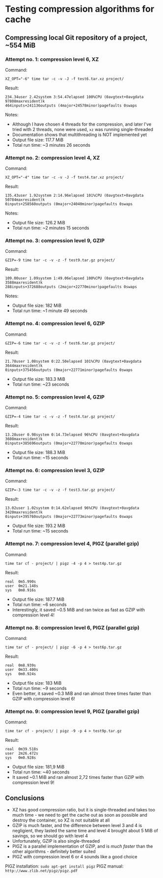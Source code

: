 # Testing compression algorithms for cache

## Compressing local Git repository of a project, ~554 MiB

### Attempt no. 1: compression level 6, XZ

Command:

`XZ_OPT="-6" time tar -c -v -J -f test6.tar.xz project/`

Result:

```
234.34user 2.42system 3:54.47elapsed 100%CPU (0avgtext+0avgdata 97808maxresident)k
464inputs+241136outputs (4major+24578minor)pagefaults 0swaps
```

Notes:

- Although I have chosen 4 threads for the compression, and later I've
  tried with 2 threads, none were used, `xz` was running single-threaded
- Documentation shows that multithreading is NOT implemented yet
- Output file size: 117.7 MiB
- Total run time: ~3 minutes 26 seconds

 
### Attempt no. 2: compression level 4, XZ

Command:

`XZ_OPT="-4" time tar -c -v -J -f test4.tar.xz project/`

Result:

```
135.43user 1.92system 2:14.96elapsed 101%CPU (0avgtext+0avgdata 50784maxresident)k
0inputs+258560outputs (0major+24040minor)pagefaults 0swaps
```

Notes:

- Output file size: 126.2 MiB
- Total run time: ~2 minutes 15 seconds


### Attempt no. 3: compression level 9, GZIP

Command:

`GZIP=-9 time tar -c -v -z -f test9.tar.gz project/`

Result:

```
109.00user 1.09system 1:49.06elapsed 100%CPU (0avgtext+0avgdata 3588maxresident)k
288inputs+372688outputs (2major+22770minor)pagefaults 0swaps
```

Notes:

- Output file size: 182 MiB
- Total run time: ~1 minute 49 seconds


### Attempt no. 4: compression level 6, GZIP

Command:

`GZIP=-6 time tar -c -v -z -f test6.tar.gz project/`

Result:

```
21.78user 1.08system 0:22.50elapsed 101%CPU (0avgtext+0avgdata 3644maxresident)k
0inputs+375456outputs (0major+22771minor)pagefaults 0swaps
```

- Output file size: 183.3 MiB
- Total run time: ~23 seconds


### Attempt no. 5: compression level 4, GZIP

Command:

`GZIP=-4 time tar -c -v -z -f test4.tar.gz project/`

Result:

```
13.28user 0.98system 0:14.73elapsed 96%CPU (0avgtext+0avgdata 3608maxresident)k
0inputs+385696outputs (0major+22770minor)pagefaults 0swaps
```

- Output file size: 188.3 MiB
- Total run time: ~15 seconds


### Attempt no. 6: compression level 3, GZIP

Command:

`GZIP=-3 time tar -c -v -z -f test3.tar.gz project/`

Result:

```
13.02user 1.02system 0:14.62elapsed 96%CPU (0avgtext+0avgdata 3420maxresident)k
0inputs+395760outputs (0major+22773minor)pagefaults 0swaps
```

- Output file size: 193.2 MiB
- Total run time: ~15 seconds


### Attempt no. 7: compression level 4, PIGZ (parallel gzip)

Command:

`time tar cf - project/ | pigz -4 -p 4 > test4p.tar.gz`

Result:

```
real  0m5.990s
user  0m21.148s
sys   0m0.916s
```

- Output file size: 187.7 MiB
- Total run time: ~6 seconds
- Interestingly, it saved ~0.5 MiB and ran twice as fast as GZIP with
  compression level 4!


### Attempt no. 8: compression level 6, PIGZ (parallel gzip)

Command:

`time tar cf - project/ | pigz -6 -p 4 > test6p.tar.gz`

Result:

```
real  0m8.939s
user  0m33.400s
sys   0m0.924s

```

- Output file size: 183 MiB
- Total run time: ~9 seconds
- Even better, it saved ~0.3 MiB and ran almost three times faster than
  GZIP with compression level 6!


### Attempt no. 9: compression level 9, PIGZ (parallel gzip)

Command:

`time tar cf - project/ | pigz -9 -p 4 > test9p.tar.gz`

Result:

```
real  0m39.518s
user  2m26.472s
sys   0m0.928s

```

- Output file size: 181,9 MiB
- Total run time: ~40 seconds
- It saved ~0.1 MiB and ran almost 2,72 times faster than GZIP with
  compression level 9!


## Conclusions

- XZ has good compression ratio, but it is single-threaded and takes too
  much time - we need to get the cache out as soon as possible and
  destroy the container, so XZ is not suitable at all
- GZIP is much faster, and the difference between level 3 and 4 is
  negligient, they lasted the same time and level 4 brought about 5 MiB
  of savings, so we should go with level 4
- Unfortunately, GZIP is also single-threaded
- PIGZ is a parallel implementation of GZIP, and is *much faster* than
  the other algorithms - definitely better suited
- PIGZ with compression level 6 or 4 sounds like a good choice

PIGZ installation: `sudo apt-get install pigz`
PIGZ manual: `http://www.zlib.net/pigz/pigz.pdf`
